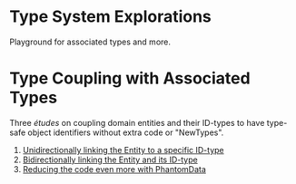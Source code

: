 # Type System Explorations

Playground for associated types and more.

# Type Coupling with Associated Types
Three *études* on coupling domain entities and their ID-types to have type-safe
object identifiers without extra code or "NewTypes".

1) [Unidirectionally linking the Entity to a specific ID-type](src/unidirectional_associated_type_link.rs)
2) [Bidirectionally linking the Entity and its ID-type](src/bidirectional_associated_type_links.rs)
3) [Reducing the code even more with PhantomData](src/phantom_associated_type_links.rs)


